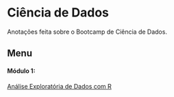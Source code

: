 
# Ciência de Dados

Anotações feita sobre o Bootcamp de Ciência de Dados.


## Menu
#### Módulo 1:

[Análise Exploratória de Dados com R](https://github.com/anadcruz/Ci-ncia-de-dados/blob/main/Mod%201/An%C3%A1lise%20Explorat%C3%B3ria%20de%20Dados%20com%20R.R)
